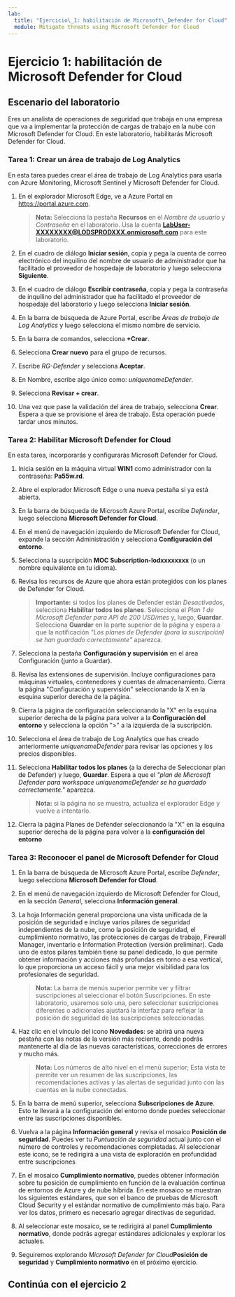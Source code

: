 ```yaml
---
lab:
  title: "Ejercicio\_1: habilitación de Microsoft\_Defender for Cloud"
  module: Mitigate threats using Microsoft Defender for Cloud
---
```


# Ejercicio 1: habilitación de Microsoft Defender for Cloud

## Escenario del laboratorio

Eres un analista de operaciones de seguridad que trabaja en una empresa que va a implementar la protección de cargas de trabajo en la nube con Microsoft Defender for Cloud. En este laboratorio, habilitarás Microsoft Defender for Cloud.

### Tarea 1: Crear un área de trabajo de Log Analytics

En esta tarea puedes crear el área de trabajo de Log Analytics para usarla con Azure Monitoring, Microsoft Sentinel y Microsoft Defender for Cloud.

1. En el explorador Microsoft Edge, ve a Azure Portal en <https://portal.azure.com>.

    >**Nota:** Selecciona la pestaña **Recursos** en el *Nombre de usuario* y *Contraseña* en el laboratorio. Usa la cuenta **<LabUser-XXXXXXXX@LODSPRODXXX.onmicrosoft.com>** para este laboratorio.

1. En el cuadro de diálogo **Iniciar sesión**, copia y pega la cuenta de correo electrónico del inquilino del nombre de usuario de administrador que ha facilitado el proveedor de hospedaje de laboratorio y luego selecciona **Siguiente**.

1. En el cuadro de diálogo **Escribir contraseña**, copia y pega la contraseña de inquilino del administrador que ha facilitado el proveedor de hospedaje del laboratorio y luego selecciona **Iniciar sesión**.

1. En la barra de búsqueda de Azure Portal, escribe *Áreas de trabajo de Log Analytics* y luego selecciona el mismo nombre de servicio.

1. En la barra de comandos, selecciona **+Crear**.

1. Selecciona **Crear nuevo** para el grupo de recursos.

1. Escribe *RG-Defender* y selecciona **Aceptar**.

1. En Nombre, escribe algo único como: *uniquenameDefender*.

1. Selecciona **Revisar + crear**.

1. Una vez que pase la validación del área de trabajo, selecciona **Crear**. Espera a que se provisione el área de trabajo. Esta operación puede tardar unos minutos.

### Tarea 2: Habilitar Microsoft Defender for Cloud

En esta tarea, incorporarás y configurarás Microsoft Defender for Cloud.

1. Inicia sesión en la máquina virtual **WIN1** como administrador con la contraseña: **Pa55w.rd**.  

1. Abre el explorador Microsoft Edge o una nueva pestaña si ya está abierta.

1. En la barra de búsqueda de Microsoft Azure Portal, escribe *Defender*, luego selecciona **Microsoft Defender for Cloud**.

1. En el menú de navegación izquierdo de Microsoft Defender for Cloud, expande la sección Administración y selecciona **Configuración del entorno**.

1. Selecciona la suscripción **MOC Subscription-lodxxxxxxxx** (o un nombre equivalente en tu idioma).

1. Revisa los recursos de Azure que ahora están protegidos con los planes de Defender for Cloud.

    >**Importante:** si todos los planes de Defender están *Desactivados*, selecciona **Habilitar todos los planes**. Selecciona el *Plan 1 de Microsoft Defender para API de 200 USD/mes* y, luego, **Guardar**. Selecciona **Guardar** en la parte superior de la página y espera a que la notificación *"Los planes de Defender (para la suscripción) se han guardado correctamente"* aparezca.

1. Selecciona la pestaña **Configuración y supervisión** en el área Configuración (junto a Guardar).

1. Revisa las extensiones de supervisión. Incluye configuraciones para máquinas virtuales, contenedores y cuentas de almacenamiento. Cierra la página "Configuración y supervisión" seleccionando la X en la esquina superior derecha de la página.

1. Cierra la página de configuración seleccionando la "X" en la esquina superior derecha de la página para volver a la **Configuración del entorno** y selecciona la opción ">" a la izquierda de la suscripción.

1. Selecciona el área de trabajo de Log Analytics que has creado anteriormente *uniquenameDefender* para revisar las opciones y los precios disponibles.

1. Selecciona **Habilitar todos los planes** (a la derecha de Seleccionar plan de Defender) y luego, **Guardar**. Espera a que el *"plan de Microsoft Defender para workspace uniquenameDefender se ha guardado correctamente."* aparezca.

    >**Nota:** si la página no se muestra, actualiza el explorador Edge y vuelve a intentarlo.

1. Cierra la página Planes de Defender seleccionando la "X" en la esquina superior derecha de la página para volver a la **configuración del entorno**

### Tarea 3: Reconocer el panel de Microsoft Defender for Cloud

1. En la barra de búsqueda de Microsoft Azure Portal, escribe *Defender*, luego selecciona **Microsoft Defender for Cloud**.

1. En el menú de navegación izquierdo de Microsoft Defender for Cloud, en la sección *General*, selecciona **Información general**.

1. La hoja Información general proporciona una vista unificada de la posición de seguridad e incluye varios pilares de seguridad independientes de la nube, como la posición de seguridad, el cumplimiento normativo, las protecciones de cargas de trabajo, Firewall Manager, inventario e Information Protection (versión preliminar). Cada uno de estos pilares también tiene su panel dedicado, lo que permite obtener información y acciones más profundas en torno a esa vertical, lo que proporciona un acceso fácil y una mejor visibilidad para los profesionales de seguridad.

    >**Nota:** La barra de menús superior permite ver y filtrar suscripciones al seleccionar el botón Suscripciones. En este laboratorio, usaremos solo una, pero seleccionar suscripciones diferentes o adicionales ajustará la interfaz para reflejar la posición de seguridad de las suscripciones seleccionadas

1. Haz clic en el vínculo del icono **Novedades**: se abrirá una nueva pestaña con las notas de la versión más reciente, donde podrás mantenerte al día de las nuevas características, correcciones de errores y mucho más.

    >**Nota:** Los números de alto nivel en el menú superior; Esta vista te permite ver un resumen de las suscripciones, las recomendaciones activas y las alertas de seguridad junto con las cuentas en la nube conectadas.

1. En la barra de menú superior, selecciona **Subscripciones de Azure**. Esto te llevará a la configuración del entorno donde puedes seleccionar entre las suscripciones disponibles.

1. Vuelva a la página **Información general** y revisa el mosaico **Posición de seguridad**. Puedes ver tu *Puntuación de seguridad* actual junto con el número de controles y recomendaciones completadas. Al seleccionar este icono, se te redirigirá a una vista de exploración en profundidad entre suscripciones

1. En el mosaico **Cumplimiento normativo**, puedes obtener información sobre tu posición de cumplimiento en función de la evaluación continua de entornos de Azure y de nube híbrida. En este mosaico se muestran los siguientes estándares, que son el banco de pruebas de Microsoft Cloud Security y el estándar normativo de cumplimiento más bajo. Para ver los datos, primero es necesario agregar directivas de seguridad.

1. Al seleccionar este mosaico, se te redirigirá al panel **Cumplimiento normativo**, donde podrás agregar estándares adicionales y explorar los actuales.

1. Seguiremos explorando *Microsoft Defender for Cloud***Posición de seguridad** y **Cumplimiento normativo** en el próximo ejercicio.

## Continúa con el ejercicio 2
